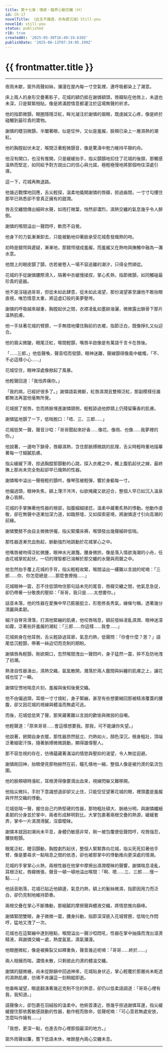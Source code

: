 ```yaml
---
title: 第十七章：情欲・臨界心動交纏（Ｈ）
id: Ch-17
novelTitle: 《此生不識君，亦為君沉淪》Still-you
novelId: still-you
status: published
r18: true
createdAt: '2025-05-30T16:49:19.630Z'
publishDate: '2025-06-13T07:34:05.199Z'
---
```


# {{ frontmatter.title }}

<script setup>
import { useData } from 'vitepress'
const { frontmatter } = useData()
// 如果需要 withBase，可以取消註解下一行
// import { withBase } from 'vitepress'
</script>

---

夜雨未歇，窗外雨聲如絲，瀰漫在屋內每一寸空氣裡，連呼吸都染上了潮意。

床上兩人的身形交疊著影子，花城的額仍抵在謝憐額頭，唇瓣貼在他唇上，未退也未深，只是緊緊相貼，像是將滿腔情意都灌注於這場無聲的祈求。

他的指節微顫，眼圈隱隱泛紅，眸光凝注於謝憐的眉眼，既虔誠又心疼，像是終於碰觸到最珍貴的寶物。

謝憐的睫羽微顫，半闔著眼，似是怔忡，又似是羞赧，臉頰已染上一層濕熱的潮紅。

他的胸膛起伏未定，喉間泛著輕微顫音，像是驚濤中勉力維持平靜的舟。

他沒有開口，也沒有推開，只是緩緩抬手，指尖顫顫地扣住了花城的後頸，那觸感溫熱而堅定，如同給予對方說出口的信心與允諾，極輕極慢地將那個吻往深處引導。

這一下，花城再無退路。

他幾近戰慄地回應，舌尖輕探，溫柔地撬開謝憐的唇瓣，掠過齒間，一寸寸勾摟住那早已熟悉卻不曾真正擁有的甜潤。

唇舌交纏間傳出細碎水聲，如雨打微葉，悄然卻濃烈，濕熱交纏的氣息幾乎令人醉倒。

謝憐的喉間溢出一聲悶哼，軟而不自覺。

他身下的力氣漸漸卸去，只能被動地仰著臉承受花城愈發熾熱的吻。

初時是錯愕與遲疑，漸漸地，那錯愕褪成羞赧，而羞赧又在熱吻與撫觸中融為一灘水意。

他閉上的眼皮顫了顫，仿若被卷入一場不容逃離的潮汐，只得全然順從。

花城的手從謝憐腰際滑入，隔著中衣緩慢揉捏，掌心炙熱，指節微顫，如同觸碰最珍貴的瓷器。

他不是沒碰過哥哥，但從未如此肆意，從未如此渴望，那份渴望甚至讓他不敢抬眼直視，唯恐情意太重，將這虛幻般的美夢壓垮。

謝憐的呼吸越來越重，胸膛起伏之間，衣襟凌亂如墨跡潑灑，微微露出鎖骨下那片溫熱肌膚。

他一手扶著花城的臂膀，一手無措地攥住胸前的衣襬，指節泛白，既像掙扎又似迎合。

他的眉尖微皺，眼尾泛紅，喉間輕顫，嘴唇半啟像是有萬語千言卡在唇後。

「……三郎，」他低聲喚，聲音啞而發顫，眼神迷離，聲線顫得像風中蠟燭，「不、不必這樣小心……」

花城怔住，眼神深處像掀起了風暴。

他輕聲回道：「我怕弄痛你。」

「我的病，已經好很多了。」謝憐語氣微斷，紅唇濕潤且雙頰泛紅，那副模樣任誰都無法再當他毫無所覺。

花城抿了抿唇，忽而將臉埋進謝憐頸側，輕輕舔過他脖頸上仍殘留藥香的肌膚。

謝憐猛地顫了一下，低喘脫口：「唔、三、三郎……」

花城低笑一聲，聲音沙啞：「哥哥聞起來好香……像花、像雨、也像……我夢裡的你。」

他說著，一邊吻下鎖骨，唇瓣濕熱，含住那脈搏微跳的肌理，舌尖時輕時重地描摹著每一寸細膩肌膚。

指尖緩緩下滑，掠過胸膛那顫動的心跳，探入衣襬之中，觸上腹肌起伏之線，最終撫上那尚未完全勃起卻早已熾熱的性器。

謝憐喉中溢出一聲極輕的顫吟，像琴弦被輕彈，響於身軀每一寸。

他偏過頭，眼神失焦，額上薄汗涔涔，似欲掩藏又欲迎合，整個人早已如沉入溫泉身心皆醉。

花城的手掌撫著他性器的根部，指腹細細揉捻，溫柔中藏著炙熱的悸動。他動作虔敬，卻在無聲中逐漸加深力道，如臨祭壇，又如探索密境，將謝憐逐寸引向高潮的前緣。

謝憐雙膝不由自主微微併攏，指尖緊攥床褥，喉頭發出幾聲細碎低喘。

那性器逐漸充血勃起，脈動強烈地跳動於花城掌心之中。

他嘴唇被吻得泛紅微腫，眼神水光瀲灩，腰身微拱，像是落入情欲海潮的小舟，任由花城掌舵起伏，一切的理智都已溶解於那交纏的水聲與雨聲之中。

他忽然抬手覆上花城的手背，指尖輕輕收緊，喉間溢出一縷難以言說的呢喃：「三郎……你、你怎麼總是……那麼會撩撥……」

花城眼神一震，忍不住低頭吻住那句話未完的尾音，唇瓣交纏之間，他氣息急促，卻仍帶著一分敬畏的壓抑：「哥哥，我只是……太想要你。」

話音未落，他的性器在愛撫中早已膨脹挺立，形態修長秀氣，線條勻稱，透著幾分清麗與柔韌。

細汗自脊背滑落，打濕他緊繃的肌膚，他咬唇喘息，額前發絲凌亂濕潤、眼神迷濛如霧，泛著些許羞赧的潮紅：「三郎……你這樣……我會……」

花城俯身在他耳側，舌尖輕舔過耳廓，氣息灼熱，低聲問：「你會什麼？恩？」語尾低沉輕顫，帶著一絲迫切而克制的期盼。

謝憐唇角輕顫，剛欲開口，忽然喉間洩出一聲悶吟，身子猛然一震，猝不及防地洩了初潮。

熱液自性器湧出，濕熱交織，氤氳散開，濺落於兩人腹間與糾纏的肌膚之上，讓花城也怔了一瞬。

謝憐怔愣地喘息片刻，羞赧與後知後覺交織。

他不由偏過頭，耳根一寸寸燒紅，身子緊繃，甚至有些想要縮回那被精液覆蓋的腰腹，卻又因花城的視線與體溫而無處可逃。

而後，花城低低笑了聲，那笑藏著難以言說的歡愉與微弱的自嘲。

他輕聲道：「原來哥哥……會這樣想要我。那我，可不能讓你失望。」

他說著，掀開自身衣擺，那性器昂然挺立、灼熱如火，顏色深沉，根身粗壯，頂端泛著細密汗珠，隨著脈搏微微跳動，顯得雄偉壓人。

那不容忽視的存在，彷彿蘊藏著滿溢的情慾與壓抑的渴望，令人無從迴避。

謝憐剛回神，抬眼便見那物赫然在前，瞳孔倏地一縮，整個人像是被灼燙的氣流包圍。

他的臉頰頓時漲紅，耳根燙得像要滴出血來，視線閃躲又難移開。

他指尖微抖，手肘下意識想退卻卻又止住，只能怔怔望著花城的眼，裡頭盡是羞赧與怦然交織的悸動。

花城低喘一聲，握住自己灼熱堅硬的性器，那物粗壯碩大、脈絡分明，與謝憐纖細柔韌的分身並於掌中，兩者形成鮮明對比。大掌包裹著兩根交疊的熱源，緩緩套弄，掌中一片濕潤滑膩，淫靡曖昧。

謝憐本就因初潮尚未平息，身體仍敏感非常，剛一被包覆便低聲悶哼，咬唇強忍，腰肢輕顫。

眼尾泛紅、睫羽顫動，胸膛劇烈起伏，整個人緊緊靠向花城，指尖死死扣著他手臂，像是要尋求一點喘息之間的依憑，卻也被那掌中的悸動推向更深處的情潮。

花城的手掌掌心火熱，兩根性器在他掌中摩擦出濕潤曖昧的聲響，謝憐喘息凌亂，耳根泛紅，唇瓣微張，聲音一頓一頓地溢出喉間：「啊、嗯……三、三郎……慢一點……」

他話音剛落，花城已貼近他額邊，氣息灼熱，額上的髮絲微濕，指節因用力而泛白，卻仍克制地維持節奏。

兩根交疊在掌心不斷擼動，那細膩的摩擦聲與體液交織，將情慾推向巔峰。

謝憐緊閉雙眼，身子微微一震，腰身抖動，指節深深嵌入花城臂膀，低喘化作悶哼，猛地又洩了一次。

花城也在這緊繃中達到極點，喉間溢出一聲沙啞悶吼，性器在掌中抽搐而洩出滾燙精液，與謝憐交織一處，熱度氤氳，濕氣瀰漫。

他眼圈微紅，像是被撕裂又如釋重負，聲音幾近呢喃：「哥哥……終於……」

兩人相擁而喘，濃情未散，只剩彼此灼燙的體溫交纏。

謝憐的腿微蜷，尚未從餘韻中回過神來，花城貼身伏近，掌心輕覆於那層尚未乾透的濕熱肌膚，彷彿不肯讓這一刻稍縱即逝。

他垂眸凝望，眼底翻湧著幾近克制不住的熱意，卻仍以低柔語調道：「哥哥心裡有我，我知道。」

語聲像火，卻包裹在羽絨般的溫柔中。他俯首湊近，唇幾乎掠過謝憐耳邊，指尖緩緩握住那依舊敏感跳動的性器，動作輕而致命，低聲呢喃：「可心意若無處安放，怎麼叫作擁有……」

「我想，更深一點，也進去你心裡那個最深的地方。」

窗外雨聲如簾，簷下低語未休，唯餘屋內兩心交纏未息。

---
